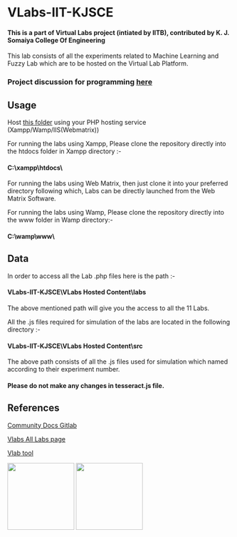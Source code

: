 # VLabs-IIT-KJSCE
#### This is a part of Virtual Labs project (intiated by IITB), contributed by K. J. Somaiya College Of Engineering

This lab consists of all the experiments related to Machine Learning and Fuzzy Lab which are to be hosted on the Virtual Lab Platform.

### Project discussion for programming [here](https://github.com/kartik2112/VLabs-IIT-KJSCE/projects/1)

## Usage
Host [this folder](https://github.com/kartik2112/VLabs-IIT-KJSCE/blob/master/VLabs%20Hosted%20Content/) using your PHP hosting service (Xampp/Wamp/IIS(Webmatrix))

For running the labs using Xampp, Please clone the repository directly into the htdocs folder in Xampp directory :-

#### C:\xampp\htdocs\

For running the labs using Web Matrix, then just clone it into your preferred directory following which, Labs can be directly launched from the Web Matrix Software.

For running the labs using Wamp, Please clone the repository directly into the www folder in Wamp directory:-

#### C:\wamp\www\

## Data

In order to access all the Lab .php files here is the path :-
#### VLabs-IIT-KJSCE\VLabs Hosted Content\labs

The above mentioned path will give you the access to all the 11 Labs.

All the .js files required for simulation of the labs are located in the following directory :-
#### VLabs-IIT-KJSCE\VLabs Hosted Content\src

The above path consists of all the .js files used for simulation which named according to their experiment number.
#### Please do not make any changes in tesseract.js file.

## References
[Community Docs Gitlab](http://vlabs.iitb.ac.in/gitlab/Community-Docs/about_newlabs)

[Vlabs All Labs page](http://vlabs.iitb.ac.in/vlabs-dev/labs/labs.html)

[Vlab tool](http://vlabs.iitb.ac.in/vlab_tool/main_index.php)


<img style="display: inline" src="http://www.iitb.ac.in/sites/all/themes/touchm/logo.png" width="150"/> <img style="display: inline" src="https://www.somaiya.edu/media/images/cropadd0c5d9-6273-4047-898e-61a0079134b6.jpg" width="150"/>
